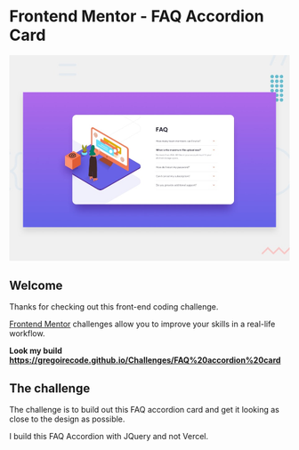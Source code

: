 # Frontend Mentor - FAQ Accordion Card

![Design preview for the FAQ Accordion Card coding challenge](./design/desktop-preview.jpg)

## Welcome

Thanks for checking out this front-end coding challenge.

[Frontend Mentor](https://www.frontendmentor.io) challenges allow you to improve your skills in a real-life workflow.

**Look my build https://gregoirecode.github.io/Challenges/FAQ%20accordion%20card**

## The challenge

The challenge is to build out this FAQ accordion card and get it looking as close to the design as possible.

I build this FAQ Accordion with JQuery and not Vercel.
